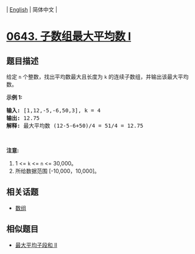 
| [English](README_EN.md) | 简体中文 |

# [0643. 子数组最大平均数 I](https://leetcode-cn.com/problems/maximum-average-subarray-i/)

## 题目描述

<p>给定 <code>n</code> 个整数，找出平均数最大且长度为 <code>k</code> 的连续子数组，并输出该最大平均数。</p>

<p><strong>示例 1:</strong></p>

<pre><strong>输入:</strong> [1,12,-5,-6,50,3], k = 4
<strong>输出:</strong> 12.75
<strong>解释:</strong> 最大平均数 (12-5-6+50)/4 = 51/4 = 12.75
</pre>

<p>&nbsp;</p>

<p><strong>注意:</strong></p>

<ol>
	<li>1 &lt;= <code>k</code> &lt;= <code>n</code> &lt;= 30,000。</li>
	<li>所给数据范围 [-10,000，10,000]。</li>
</ol>


## 相关话题

- [数组](https://leetcode-cn.com/tag/array)

## 相似题目

- [最大平均子段和 II](../maximum-average-subarray-ii/README.md)
